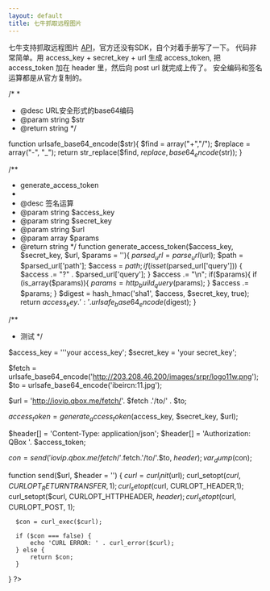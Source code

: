 ```yaml
---
layout: default
title: 七牛抓取远程图片
---
```


七牛支持抓取远程图片 [API](http://developer.qiniu.com/docs/v6/api/reference/rs/fetch.html)，官方还没有SDK，自个对着手册写了一下。
代码非常简单。用 access_key + secret_key + url 生成 access_token, 把 access_token 加在 header 里，然后向 post url 就完成上传了。
安全编码和签名运算都是从官方复制的。


  /*
   *
   * @desc URL安全形式的base64编码
   * @param string $str
   * @return string
   */


  function urlsafe_base64_encode($str){
      $find = array("+","/");
      $replace = array("-", "_");
      return str_replace($find, $replace, base64_encode($str));
  }

  /**
   * generate_access_token
   *
   * @desc 签名运算
   * @param string $access_key
   * @param string $secret_key
   * @param string $url
   * @param array  $params
   * @return string
   */
  function generate_access_token($access_key, $secret_key, $url, $params = ''){
      $parsed_url = parse_url($url);
      $path = $parsed_url['path'];
      $access = $path;
      if (isset($parsed_url['query'])) {
          $access .= "?" . $parsed_url['query'];
      }
      $access .= "\n";
      if($params){
          if (is_array($params)){
              $params = http_build_query($params);
          }
          $access .= $params;
      }
      $digest = hash_hmac('sha1', $access, $secret_key, true);
      return $access_key.':'.urlsafe_base64_encode($digest);
  }

  /**
   * 测试
   */

  $access_key = '''your access_key';
  $secret_key = 'your secret_key';



  $fetch = urlsafe_base64_encode('http://203.208.46.200/images/srpr/logo11w.png');
  $to = urlsafe_base64_encode('ibeircn:11.jpg');

  $url  = 'http://iovip.qbox.me/fetch/'. $fetch .'/to/' . $to;

  $access_token = generate_access_token($access_key, $secret_key, $url);

  $header[] = 'Content-Type: application/json';
  $header[] = 'Authorization: QBox '. $access_token;


  $con = send('iovip.qbox.me/fetch/'.$fetch.'/to/'.$to, $header);
  var_dump($con);

  function send($url, $header = '') {
      $curl = curl_init($url);
      curl_setopt($curl, CURLOPT_RETURNTRANSFER, 1);
      curl_setopt($curl, CURLOPT_HEADER,1);
      curl_setopt($curl, CURLOPT_HTTPHEADER, $header);
      curl_setopt($curl, CURLOPT_POST, 1);

      $con = curl_exec($curl);

      if ($con === false) {
          echo 'CURL ERROR: ' . curl_error($curl);
      } else {
          return $con;
      }
  }
  ?>

